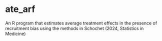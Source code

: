 # ate_arf
An R program that estimates average treatment effects in the presence of recruitment bias using the methods in Schochet (2024, Statistics in Medicine)
